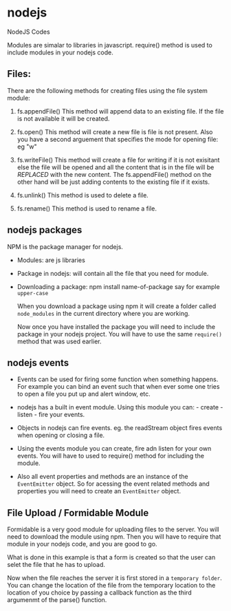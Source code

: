 # nodejs
NodeJS Codes

Modules are simalar to libraries in javascript.
require() method is used to include modules in your nodejs code.


Files:
--------
There are the following methods for creating files using the file system module:
1. fs.appendFile() 
    This method will append data to an existing file. If the file is not available
    it will be created.

2. fs.open()
    This method will create a new file is file is not present. Also you have a second
    arguement that specifies the mode for opening file: eg "w"

3. fs.writeFile()
    This method will create a file for writing if it is not exisitant else the file will
    be opened and all the content that is in the file will be *REPLACED* with the new content.
    The fs.appendFile() method on the other hand will be just adding contents to the existing
    file if it exists.

4. fs.unlink()
    This method is used to delete a file.

5. fs.rename()
    This method is used to rename a file.




nodejs packages
--------
NPM is the package manager for nodejs.
* Modules: are js libraries

* Package in nodejs: will contain all the file that you need 
    for module.

* Downloading a package:
    npm install name-of-package
    say for example `upper-case`

    When you download a package using npm it will create a folder called `node_modules` 
    in the current directory where you are working.

    Now once you have installed the package you will need to include the package in your nodejs project.
    You will have to use the same `require()` method that was used earlier.


nodejs events
--------

* Events can be used for firing some function when something happens. For example
you can bind an event such that when ever some one tries to open a file you
put up and alert window, etc.

* nodejs has a built in event module. Using this module you can:
        - create
        - listen
        - fire 
        your events.

* Objects in nodejs can fire events. eg. the readStream object fires events when 
opening or closing a file.

* Using the events module you can create, fire adn listen for your own events. You will have to used to require() method for
including the module.

* Also all event properties and methods are an instance of the
`EventEmitter` object. So for acessing the event related methods and properties you will need to create an `EventEmitter` object.

File Upload / Formidable Module
--------

Formidable is a very good module for uploading files to the server. 
You will need to download the module using npm. 
Then you will have to require that module in your nodejs code,
and you are good to go.

What is done in this example is that a form is created so
that the user can selet the file that he has to upload.

Now when the file reaches the server it is first stored in a
`temporary folder`. You can change the location of the file
from the temporary location to the location of you choice
by passing a callback function as the third argumenmt of the
parse() function.